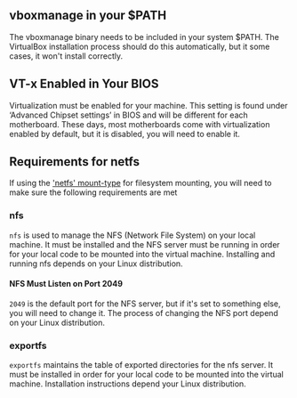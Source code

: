 ## vboxmanage in your $PATH
The vboxmanage binary needs to be included in your system $PATH. The VirtualBox installation process should do this automatically, but it some cases, it won't install correctly.

## VT-x Enabled in Your BIOS
Virtualization must be enabled for your machine. This setting is found under ‘Advanced Chipset settings’ in BIOS and will be different for each motherboard. These days, most motherboards come with virtualization enabled by default, but it is disabled, you will need to enable it.

## Requirements for netfs
If using the ['netfs' mount-type](/local-config/nanobox-config-yml/#mount-type) for filesystem mounting, you will need to make sure the following requirements are met

### nfs
`nfs` is used to manage the NFS (Network File System) on your local machine. It must be installed and the NFS server must be running in order for your local code to be mounted into the virtual machine. Installing and running nfs depends on your Linux distribution.

#### NFS Must Listen on Port 2049
`2049` is the default port for the NFS server, but if it's set to something else, you will need to change it. The process of changing the NFS port depend on your Linux distribution.

### exportfs
`exportfs` maintains the table of exported directories for the nfs server. It must be installed in order for your local code to be mounted into the virtual machine. Installation instructions depend your Linux distribution.
